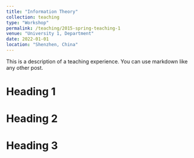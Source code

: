 ```yaml
---
title: "Information Theory"
collection: teaching
type: "Workshop"
permalink: /teaching/2015-spring-teaching-1
venue: "University 1, Department"
date: 2022-01-01
location: "Shenzhen, China"
---
```


This is a description of a teaching experience. You can use markdown like any other post.

Heading 1
======

Heading 2
======

Heading 3
======
